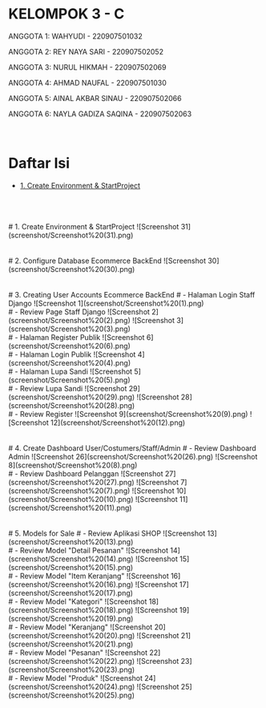 # KELOMPOK 3 - C
ANGGOTA 1: WAHYUDI - 220907501032

ANGGOTA 2: REY NAYA SARI - 220907502052

ANGGOTA 3: NURUL HIKMAH - 220907502069

ANGGOTA 4: AHMAD NAUFAL - 220907501030

ANGGOTA 5: AINAL AKBAR SINAU - 220907502066

ANGGOTA 6: NAYLA GADIZA SAQINA - 220907502063
<br>
<br>
<br>
# Daftar Isi
- [1. Create Environment & StartProject](#1-create-environment--startproject)
<br>
<br>
<br>
# 1. Create Environment & StartProject
![Screenshot 31](screenshot/Screenshot%20(31).png)
<br>
<br>
<br>
# 2. Configure Database Ecommerce BackEnd
![Screenshot 30](screenshot/Screenshot%20(30).png)
<br>
<br>
<br>
# 3. Creating User Accounts Ecommerce BackEnd
# - Halaman Login Staff Django
![Screenshot 1](screenshot/Screenshot%20(1).png)
<br>
# - Review Page Staff Django
![Screenshot 2](screenshot/Screenshot%20(2).png)
![Screenshot 3](screenshot/Screenshot%20(3).png)
<br>
# - Halaman Register Publik
![Screenshot 6](screenshot/Screenshot%20(6).png)
<br>
# - Halaman Login Publik
![Screenshot 4](screenshot/Screenshot%20(4).png)
<br>
# - Halaman Lupa Sandi
![Screenshot 5](screenshot/Screenshot%20(5).png)
<br>
# - Review Lupa Sandi
![Screenshot 29](screenshot/Screenshot%20(29).png)
![Screenshot 28](screenshot/Screenshot%20(28).png)
<br>
# - Review Register
![Screenshot 9](screenshot/Screenshot%20(9).png)
![Screenshot 12](screenshot/Screenshot%20(12).png)
<br>
<br>
<br>
# 4. Create Dashboard User/Costumers/Staff/Admin
# - Review Dashboard Admin
![Screenshot 26](screenshot/Screenshot%20(26).png)
![Screenshot 8](screenshot/Screenshot%20(8).png)
<br>
# - Review Dashboard Pelanggan
![Screenshot 27](screenshot/Screenshot%20(27).png)
![Screenshot 7](screenshot/Screenshot%20(7).png)
![Screenshot 10](screenshot/Screenshot%20(10).png)
![Screenshot 11](screenshot/Screenshot%20(11).png)
<br>
<br>
<br>
# 5. Models for Sale
# - Review Aplikasi SHOP
![Screenshot 13](screenshot/Screenshot%20(13).png)
<br>
# - Review Model "Detail Pesanan"
![Screenshot 14](screenshot/Screenshot%20(14).png)
![Screenshot 15](screenshot/Screenshot%20(15).png)
<br>
# - Review Model "Item Keranjang"
![Screenshot 16](screenshot/Screenshot%20(16).png)
![Screenshot 17](screenshot/Screenshot%20(17).png)
<br>
# - Review Model "Kategori"
![Screenshot 18](screenshot/Screenshot%20(18).png)
![Screenshot 19](screenshot/Screenshot%20(19).png)
<br>
# - Review Model "Keranjang"
![Screenshot 20](screenshot/Screenshot%20(20).png)
![Screenshot 21](screenshot/Screenshot%20(21).png)
<br>
# - Review Model "Pesanan"
![Screenshot 22](screenshot/Screenshot%20(22).png)
![Screenshot 23](screenshot/Screenshot%20(23).png)
<br>
# - Review Model "Produk"
![Screenshot 24](screenshot/Screenshot%20(24).png)
![Screenshot 25](screenshot/Screenshot%20(25).png)
